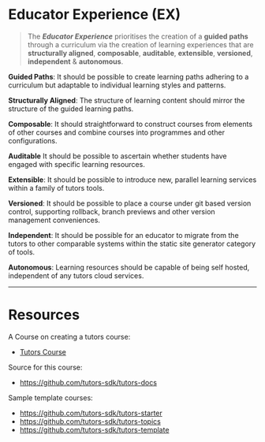 # Educator Experience (EX)

> The ***Educator Experience*** prioritises the creation of a **guided paths** through a curriculum via the creation of learning experiences that are **structurally aligned**, **composable**, **auditable**, **extensible**, **versioned**, **independent** & **autonomous**.

**Guided Paths**: It should be possible to create learning paths adhering to a curriculum but adaptable to individual learning styles and patterns. 

**Structurally Aligned**: The structure of learning content should mirror the structure of the guided learning paths.

**Composable**: It should straightforward to construct courses from elements of other courses and combine courses into programmes and other configurations.

**Auditable** It should be possible to ascertain whether students have engaged with specific learning resources.

**Extensible**: It should be possible to introduce new, parallel learning services within a family of tutors tools.

**Versioned**: It should be possible to place a course under git based version control, supporting rollback, branch previews and other version management conveniences.

**Independent**: It should be possible for an educator to migrate from the tutors  to other comparable systems within the static site generator category of tools.

**Autonomous**: Learning resources should be capable of being self hosted, independent of any tutors cloud services.

---

# Resources

A  Course on creating a tutors course:

- [Tutors Course](https://reader.tutors.dev/#/topic/tutors-project-site.netlify.app/topic-02-EX)

Source for this course:

- <https://github.com/tutors-sdk/tutors-docs>

Sample template courses:

- <https://github.com/tutors-sdk/tutors-starter>
- <https://github.com/tutors-sdk/tutors-topics>
- <https://github.com/tutors-sdk/tutors-template>